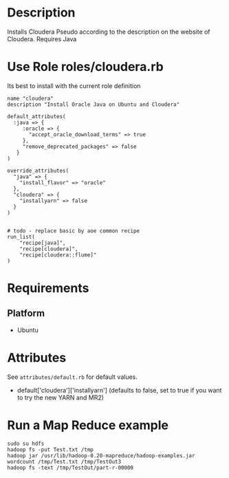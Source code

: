 Description
===========

Installs Cloudera Pseudo according to the description on the website of Cloudera.
Requires Java



Use Role roles/cloudera.rb
===========================

Its best to install with the current role definition

    name "cloudera"
    description "Install Oracle Java on Ubuntu and Cloudera"

    default_attributes(
      :java => {
         :oracle => {
           "accept_oracle_download_terms" => true
         },
         "remove_deprecated_packages" => false
       }
    )

    override_attributes(
      "java" => {
        "install_flavor" => "oracle"
      },
      "cloudera" => {
        "installyarn" => false
      }
    )


    # todo - replace basic by aoe common recipe
    run_list(
        "recipe[java]",
        "recipe[cloudera]",
        "recipe[cloudera::flume]"
    )



Requirements
============

Platform
--------

* Ubuntu

Attributes
==========

See `attributes/default.rb` for default values.

* default['cloudera']['installyarn'] (defaults to false, set to true if you want to try the new YARN and MR2)


Run a Map Reduce example
=========================
    sudo su hdfs
    hadoop fs -put Test.txt /tmp
    hadoop jar /usr/lib/hadoop-0.20-mapreduce/hadoop-examples.jar wordcount /tmp/Test.txt /tmp/TestOut3
    hadoop fs -text /tmp/TestOut/part-r-00000
